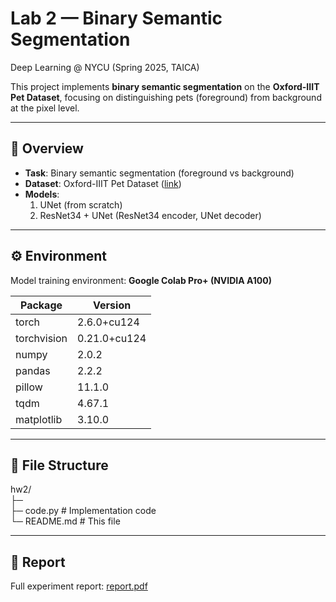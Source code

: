 # Lab 2 — Binary Semantic Segmentation
Deep Learning @ NYCU (Spring 2025, TAICA)

This project implements **binary semantic segmentation** on the **Oxford-IIIT Pet Dataset**, focusing on distinguishing pets (foreground) from background at the pixel level.

---

## 📌 Overview
- **Task**: Binary semantic segmentation (foreground vs background)
- **Dataset**: Oxford-IIIT Pet Dataset ([link](https://www.robots.ox.ac.uk/~vgg/data/pets/))  
- **Models**:
  1. UNet (from scratch)  
  2. ResNet34 + UNet (ResNet34 encoder, UNet decoder)  

---

## ⚙️ Environment
Model training environment: **Google Colab Pro+ (NVIDIA A100)**  

| Package       | Version   |
|---------------|-----------|
| torch         | 2.6.0+cu124 |
| torchvision   | 0.21.0+cu124 |
| numpy         | 2.0.2     |
| pandas        | 2.2.2     |
| pillow        | 11.1.0    |
| tqdm          | 4.67.1    |
| matplotlib    | 3.10.0    |

---

## 📂 File Structure
hw2/  
 ├─  
 ├─ code.py # Implementation code  
 └─ README.md # This file  

---

## 📄 Report
Full experiment report: [report.pdf](report.pdf)
